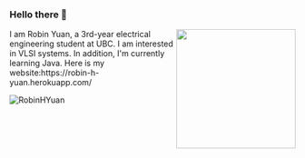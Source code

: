 ### Hello there 👋
<img src="https://user-images.githubusercontent.com/68177491/149280734-fd2c92a3-7dad-4d7c-8865-57e3519e2670.gif" align="right" width="210">
I am Robin Yuan, a 3rd-year electrical engineering student at UBC. I am interested in VLSI systems. In addition, I'm currently learning Java.
Here is my website:https://robin-h-yuan.herokuapp.com/ 
<p align="left"> <img src="https://github-readme-stats.vercel.app/api?username=RobinHYuan&show_icons=true&theme=gotham" alt="RobinHYuan" />


